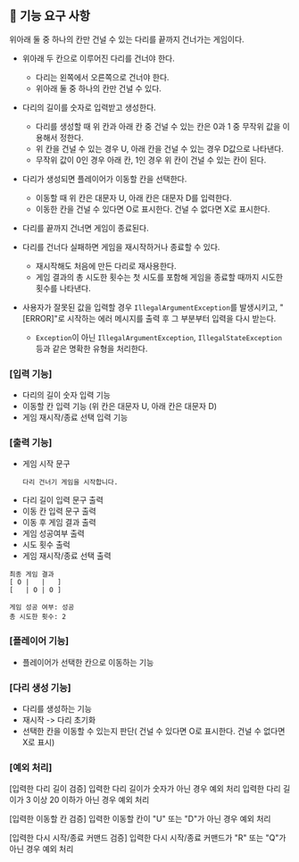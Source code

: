 

## 🚀 기능 요구 사항
위아래 둘 중 하나의 칸만 건널 수 있는 다리를 끝까지 건너가는 게임이다.

- 위아래 두 칸으로 이루어진 다리를 건너야 한다.
  - 다리는 왼쪽에서 오른쪽으로 건너야 한다.
  - 위아래 둘 중 하나의 칸만 건널 수 있다.
  
  
- 다리의 길이를 숫자로 입력받고 생성한다.
  - 다리를 생성할 때 위 칸과 아래 칸 중 건널 수 있는 칸은 0과 1 중 무작위 값을 이용해서 정한다.
  - 위 칸을 건널 수 있는 경우 U, 아래 칸을 건널 수 있는 경우 D값으로 나타낸다.
  - 무작위 값이 0인 경우 아래 칸, 1인 경우 위 칸이 건널 수 있는 칸이 된다.
  
  
- 다리가 생성되면 플레이어가 이동할 칸을 선택한다.
  - 이동할 때 위 칸은 대문자 U, 아래 칸은 대문자 D를 입력한다.
  - 이동한 칸을 건널 수 있다면 O로 표시한다. 건널 수 없다면 X로 표시한다.
  

- 다리를 끝까지 건너면 게임이 종료된다.


- 다리를 건너다 실패하면 게임을 재시작하거나 종료할 수 있다.
  - 재시작해도 처음에 만든 다리로 재사용한다.
  - 게임 결과의 총 시도한 횟수는 첫 시도를 포함해 게임을 종료할 때까지 시도한 횟수를 나타낸다.


- 사용자가 잘못된 값을 입력할 경우 `IllegalArgumentException`를 발생시키고, "[ERROR]"로 시작하는 에러 메시지를 출력 후 그 부분부터 입력을 다시 받는다.
  - `Exception`이 아닌 `IllegalArgumentException`, `IllegalStateException` 등과 같은 명확한 유형을 처리한다.

### [입력 기능]
* 다리의 길이 숫자 입력 기능
* 이동할 칸 입력 기능 (위 칸은 대문자 U, 아래 칸은 대문자 D)
* 게임 재시작/종료 선택 입력 기능

### [출력 기능]
* 게임 시작 문구
  ```
  다리 건너기 게임을 시작합니다.
  ```
* 다리 길이 입력 문구 출력
* 이동 칸 입력 문구 출력 
* 이동 후 게임 결과 출력
* 게임 성공여부 출력
* 시도 횟수 출럭
* 게임 재시작/종료 선택 출력

```aidl
최종 게임 결과
[ O |   |   ]
[   | O | O ]

게임 성공 여부: 성공
총 시도한 횟수: 2
```

### [플레이어 기능]
* 플레이어가 선택한 칸으로 이동하는 기능


### [다리 생성 기능]
* 다리를 생성하는 기능
* 재시작 -> 다리 초기화
* 선택한 칸을 이동할 수 있는지 판단( 건널 수 있다면 O로 표시한다. 건널 수 없다면 X로 표시)



### [예외 처리]
[입력한 다리 길이 검증]
입력한 다리 길이가 숫자가 아닌 경우 예외 처리
입력한 다리 길이가 3 이상 20 이하가 아닌 경우 예외 처리

[입력한 이동할 칸 검증]
입력한 이동할 칸이 "U" 또는 "D"가 아닌 경우 예외 처리

[입력한 다시 시작/종료 커맨드 검증]
입력한 다시 시작/종료 커맨드가 "R" 또는 "Q"가 아닌 경우 예외 처리